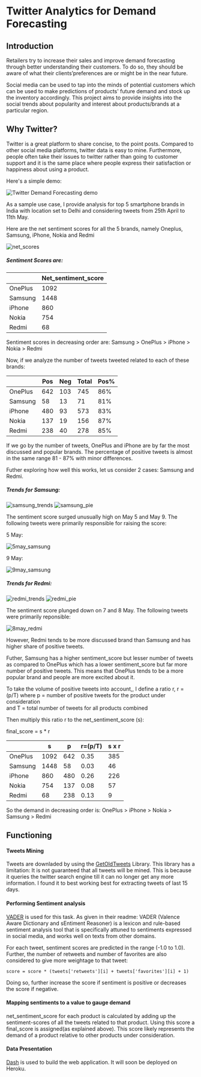 # Twitter Analytics for Demand Forecasting

## Introduction


Retailers try to increase their sales and improve demand forecasting through better understanding
their customers. To do so, they should be aware of what their clients’preferences are or might
be in the near future.

Social media can be used to tap into the minds of potential customers which can be used to make
predictions of products' future demand and stock up the inventory accordingly. This project aims
to provide insights into the social trends about popularity and interest about products/brands at a
particular region.

## Why Twitter?

Twitter is a great platform to share concise, to the point posts. Compared to other social media
platforms, twitter data is easy to mine. Furthermore, people often take their issues to twitter rather
than going to customer support and it is the same place where people express their satisfaction or 
happiness about using a product.


Here's a simple demo:

![Twitter Demand Forecasting demo](demo/demo.gif)


As a sample use case, I provide analysis for top 5 smartphone brands in India with location set to Delhi and
considering tweets from 25th April to 11th May.

Here are the net sentiment scores for all the 5 brands, namely Oneplus, Samsung, iPhone, Nokia and Redmi

 
![net_scores](demo/images/net_scores.png)

##### Sentiment Scores are:  

|         | Net_sentiment_score |
|---------|---------------------|
| OnePlus | 1092                |
| Samsung | 1448                |
| iPhone  | 860                 |
| Nokia   | 754                 |
| Redmi   | 68                  |  


Sentiment scores in decreasing order are:
Samsung > OnePlus > iPhone > Nokia > Redmi

Now, if we analyze the number of tweets tweeted related to each of these brands:

|         | Pos | Neg | Total | Pos% |
|---------|-----|-----|-------|------|
| OnePlus | 642 | 103 | 745   | 86%  |
| Samsung | 58  | 13  | 71    | 81%  |
| iPhone  | 480 | 93  | 573   | 83%  |
| Nokia   | 137 | 19  | 156   | 87%  |
| Redmi   | 238 | 40  | 278   | 85%  |

If we go by the number of tweets, OnePlus and iPhone are by far the most discussed and popular brands.
The percentage of positive tweets is almost in the same range 81 - 87% with minor differences.

Futher exploring how well this works, let us consider 2 cases: Samsung and Redmi.

##### Trends for Samsung:

![samsung_trends](demo/images/samsung_trends.png)
![samsung_pie](demo/images/samsung_pie.png)

The sentiment score surged unusually high on May 5 and May 9. The following tweets were primarily
responsible for raising the score:  

 5 May:  
 
![5may_samsung](demo/images/5may_samsung.png)

9 May:  

![9may_samsung](demo/images/9may_samsung.png)


##### Trends for Redmi:  

![redmi_trends](demo/images/redmi_trends.png)
![redmi_pie](demo/images/redmi_pie.png)

The sentiment score plunged down on 7 and 8 May. The following tweets were primarily
reponsible:

![8may_redmi](demo/images/8may_redmi.png)  

However, Redmi tends to be more discussed brand than Samsung and has higher share of positive tweets.  

Futher, Samsung has a higher sentiment_score but lesser number of tweets as compared to OnePlus which
has a lower sentiment_score but far more number of positive tweets. This means that OnePlus tends to
be a more popular brand and people are more excited about it.

To take the volume of positive tweets into account,, I define a ratio r, r = (p/T) 
where p = number of positive tweets for the product under consideration  
and T = total number of tweets for all products combined  

Then multiply this ratio r to the net_sentiment_score (s):

final_score = s * r

|         | s    | p   | r=(p/T) | s x r |
|---------|------|-----|---------|-------|
| OnePlus | 1092 | 642 | 0.35    | 385   |
| Samsung | 1448 | 58  | 0.03    | 46    |
| iPhone  | 860  | 480 | 0.26    | 226   |
| Nokia   | 754  | 137 | 0.08    | 57    |
| Redmi   | 68   | 238 | 0.13    | 9     |


So the demand in decreasing order is: OnePlus > iPhone > Nokia > Samsung > Redmi

## Functioning

#### Tweets Mining
Tweets are downladed by using the
[GetOldTweets](https://github.com/marquisvictor/Optimized-Modified-GetOldTweets3-OMGOT) Library.
This library has a limitation: It is not guaranteed that all tweets will be mined. This is because it queries the twitter search engine till it can no longer get any more information. I found it to best working best for extracting tweets of last 15 days.

#### Performing Sentiment analysis
[VADER](https://github.com/cjhutto/vaderSentiment) is used for this task. As given in their readme:
VADER (Valence Aware Dictionary and sEntiment Reasoner) is a lexicon and rule-based sentiment analysis
tool that is specifically attuned to sentiments expressed in social media, and works well on texts
from other domains.  

For each tweet, sentiment scores are predicted in the range (-1.0 to 1.0).
Further, the number of retweets and number of favorites are also considered to give more
weightage to that tweet:  

```score = score * (tweets['retweets'][i] + tweets['favorites'][i] + 1)```  

Doing so, further increase the score if sentiment is positive or decreases the score if negative.

#### Mapping sentiments to a value to gauge demand

net_sentiment_score for each product is calculated by adding up the sentiment-scores of all the tweets
related to that product. Using this score a final_score is assigned(as explained above). This score likely represents the demand of a product relative to other products under consideration.

#### Data Presentation

[Dash](https://github.com/plotly/dash) is used to build the web application. It will soon be deployed
on Heroku.
